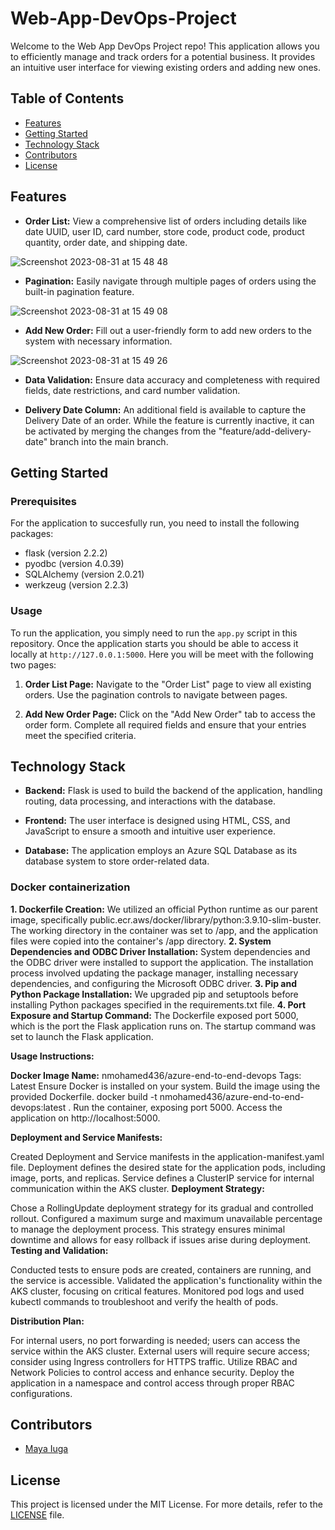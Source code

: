 # Web-App-DevOps-Project

Welcome to the Web App DevOps Project repo! This application allows you to efficiently manage and track orders for a potential business. It provides an intuitive user interface for viewing existing orders and adding new ones.

## Table of Contents

- [Features](#features)
- [Getting Started](#getting-started)
- [Technology Stack](#technology-stack)
- [Contributors](#contributors)
- [License](#license)

## Features

- **Order List:** View a comprehensive list of orders including details like date UUID, user ID, card number, store code, product code, product quantity, order date, and shipping date.
  
![Screenshot 2023-08-31 at 15 48 48](https://github.com/maya-a-iuga/Web-App-DevOps-Project/assets/104773240/3a3bae88-9224-4755-bf62-567beb7bf692)

- **Pagination:** Easily navigate through multiple pages of orders using the built-in pagination feature.
  
![Screenshot 2023-08-31 at 15 49 08](https://github.com/maya-a-iuga/Web-App-DevOps-Project/assets/104773240/d92a045d-b568-4695-b2b9-986874b4ed5a)

- **Add New Order:** Fill out a user-friendly form to add new orders to the system with necessary information.
  
![Screenshot 2023-08-31 at 15 49 26](https://github.com/maya-a-iuga/Web-App-DevOps-Project/assets/104773240/83236d79-6212-4fc3-afa3-3cee88354b1a)

- **Data Validation:** Ensure data accuracy and completeness with required fields, date restrictions, and card number validation.

- **Delivery Date Column:** An additional field is available to capture the Delivery Date of an order. While the feature is currently inactive, it can be activated by merging the changes from the "feature/add-delivery-date" branch into the main branch.

## Getting Started

### Prerequisites

For the application to succesfully run, you need to install the following packages:

- flask (version 2.2.2)
- pyodbc (version 4.0.39)
- SQLAlchemy (version 2.0.21)
- werkzeug (version 2.2.3)

### Usage

To run the application, you simply need to run the `app.py` script in this repository. Once the application starts you should be able to access it locally at `http://127.0.0.1:5000`. Here you will be meet with the following two pages:

1. **Order List Page:** Navigate to the "Order List" page to view all existing orders. Use the pagination controls to navigate between pages.

2. **Add New Order Page:** Click on the "Add New Order" tab to access the order form. Complete all required fields and ensure that your entries meet the specified criteria.

## Technology Stack

- **Backend:** Flask is used to build the backend of the application, handling routing, data processing, and interactions with the database.

- **Frontend:** The user interface is designed using HTML, CSS, and JavaScript to ensure a smooth and intuitive user experience.

- **Database:** The application employs an Azure SQL Database as its database system to store order-related data.

### Docker containerization

**1. Dockerfile Creation:**
We utilized an official Python runtime as our parent image, specifically public.ecr.aws/docker/library/python:3.9.10-slim-buster. The working directory in the container was set to /app, and the application files were copied into the container's /app directory.
**2. System Dependencies and ODBC Driver Installation:**
System dependencies and the ODBC driver were installed to support the application. The installation process involved updating the package manager, installing necessary dependencies, and configuring the Microsoft ODBC driver.
**3. Pip and Python Package Installation:**
We upgraded pip and setuptools before installing Python packages specified in the requirements.txt file.
**4. Port Exposure and Startup Command:**
The Dockerfile exposed port 5000, which is the port the Flask application runs on. The startup command was set to launch the Flask application.


**Usage Instructions:**

**Docker Image Name:** nmohamed436/azure-end-to-end-devops
Tags: Latest
Ensure Docker is installed on your system.
Build the image using the provided Dockerfile. docker build -t nmohamed436/azure-end-to-end-devops:latest .
Run the container, exposing port 5000.
Access the application on http://localhost:5000.

**Deployment and Service Manifests:**

Created Deployment and Service manifests in the application-manifest.yaml file.
Deployment defines the desired state for the application pods, including image, ports, and replicas.
Service defines a ClusterIP service for internal communication within the AKS cluster.
**Deployment Strategy:**

Chose a RollingUpdate deployment strategy for its gradual and controlled rollout.
Configured a maximum surge and maximum unavailable percentage to manage the deployment process.
This strategy ensures minimal downtime and allows for easy rollback if issues arise during deployment.
**Testing and Validation:**

Conducted tests to ensure pods are created, containers are running, and the service is accessible.
Validated the application's functionality within the AKS cluster, focusing on critical features.
Monitored pod logs and used kubectl commands to troubleshoot and verify the health of pods.

**Distribution Plan:**

For internal users, no port forwarding is needed; users can access the service within the AKS cluster.
External users will require secure access; consider using Ingress controllers for HTTPS traffic.
Utilize RBAC and Network Policies to control access and enhance security.
Deploy the application in a namespace and control access through proper RBAC configurations.


## Contributors 

- [Maya Iuga]([https://github.com/yourusername](https://github.com/maya-a-iuga))

## License

This project is licensed under the MIT License. For more details, refer to the [LICENSE](LICENSE) file.
